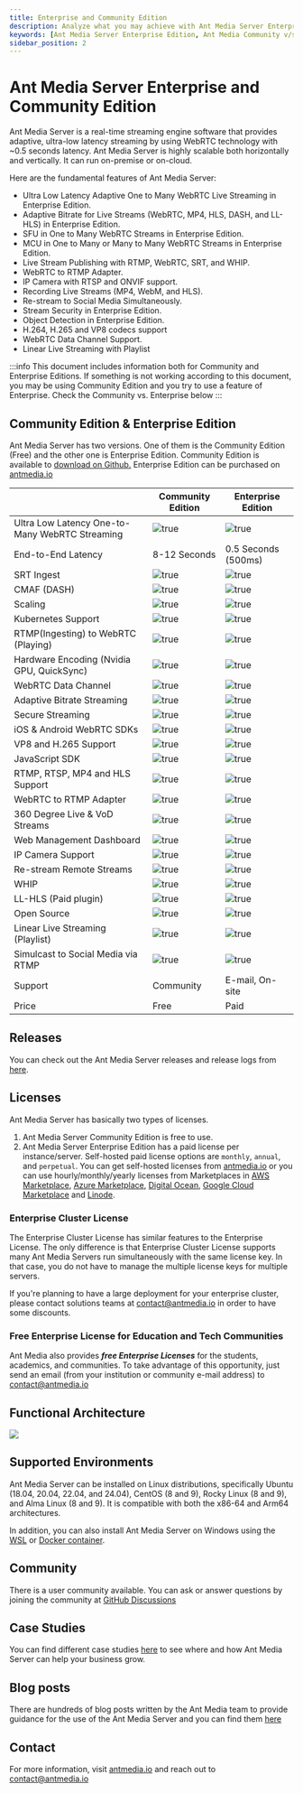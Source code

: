 ```yaml
---
title: Enterprise and Community Edition
description: Analyze what you may achieve with Ant Media Server Enterprise Edition.
keywords: [Ant Media Server Enterprise Edition, Ant Media Community v/s Enterprise edition, Ant Media Server Documentation, Ant Media Server Tutorials]
sidebar_position: 2
---
```


# Ant Media Server Enterprise and Community Edition

Ant Media Server is a real-time streaming engine software that provides adaptive, ultra-low latency streaming by using WebRTC technology with ~0.5 seconds latency. Ant Media Server is highly scalable both horizontally and vertically. It can run on-premise or on-cloud.

Here are the fundamental features of Ant Media Server:

* Ultra Low Latency Adaptive One to Many WebRTC Live Streaming in Enterprise Edition.
* Adaptive Bitrate for Live Streams (WebRTC, MP4, HLS, DASH, and LL-HLS) in Enterprise Edition.
* SFU in One to Many WebRTC Streams in Enterprise Edition.
* MCU in One to Many or Many to Many WebRTC Streams in Enterprise Edition.
* Live Stream Publishing with RTMP, WebRTC, SRT, and WHIP.
* WebRTC to RTMP Adapter.
* IP Camera with RTSP and ONVIF support.
* Recording Live Streams (MP4, WebM, and HLS).
* Re-stream to Social Media Simultaneously.
* Stream Security in Enterprise Edition.
* Object Detection in Enterprise Edition.
* H.264, H.265 and VP8 codecs support
* WebRTC Data Channel Support.
* Linear Live Streaming with Playlist

:::info
This document includes information both for Community and Enterprise Editions. If something is not working according to this document, you may be using Community Edition and you try to use a feature of Enterprise. Check the Community vs. Enterprise below
:::

## Community Edition & Enterprise Edition

Ant Media Server has two versions. One of them is the Community Edition (Free) and the other one is Enterprise Edition. Community Edition is available to [download on Github.](https://github.com/ant-media/Ant-Media-Server) Enterprise Edition can be purchased on [antmedia.io](https://antmedia.io/)


|                                            | **Community Edition** | **Enterprise Edition**  |
| ------------------------------------------------- | ----------------- | ------------------- |
| Ultra Low Latency One-to-Many WebRTC Streaming | ![true](@site/static/img/cross.png)              |![true](@site/static/img/tick.png)                      |
| End-to-End Latency                                | 8-12 Seconds      | 0.5 Seconds (500ms) |
| SRT Ingest                                        | ![true](@site/static/img/cross.png)                  | ![true](@site/static/img/tick.png)                     |
| CMAF (DASH)                                              | ![true](@site/static/img/cross.png)                  | ![true](@site/static/img/tick.png)                     |
| Scaling                                           | ![true](@site/static/img/cross.png)                  | ![true](@site/static/img/tick.png)                     |
| Kubernetes Support                                | ![true](@site/static/img/cross.png)                  | ![true](@site/static/img/tick.png)                     |
| RTMP(Ingesting) to WebRTC (Playing)               |  ![true](@site/static/img/cross.png)                 | ![true](@site/static/img/tick.png)                     |
| Hardware Encoding (Nvidia GPU, QuickSync)          | ![true](@site/static/img/cross.png)                  | ![true](@site/static/img/tick.png)                     |
| WebRTC Data Channel                               |![true](@site/static/img/cross.png)                   | ![true](@site/static/img/tick.png)                     |
| Adaptive Bitrate Streaming                                |![true](@site/static/img/cross.png)                   | ![true](@site/static/img/tick.png)                     |
| Secure Streaming                                  |![true](@site/static/img/cross.png)                 |   ![true](@site/static/img/tick.png)                   |                 |
| iOS & Android WebRTC SDKs                          |![true](@site/static/img/cross.png)                   |  ![true](@site/static/img/tick.png)                    |
| VP8 and H.265 Support                             | ![true](@site/static/img/cross.png)                  |   ![true](@site/static/img/tick.png)                   |
| JavaScript SDK                                    |![true](@site/static/img/tick.png)                   |  ![true](@site/static/img/tick.png)                    |
| RTMP, RTSP, MP4 and HLS Support                   |![true](@site/static/img/tick.png)                    |  ![true](@site/static/img/tick.png)                    |
| WebRTC to RTMP Adapter                            |![true](@site/static/img/tick.png)                    |  ![true](@site/static/img/tick.png)                    |
| 360 Degree Live & VoD Streams                     | ![true](@site/static/img/tick.png)                   |  ![true](@site/static/img/tick.png)                    |
| Web Management Dashboard                          | ![true](@site/static/img/tick.png)                   |  ![true](@site/static/img/tick.png)                    |
| IP Camera Support                                 | ![true](@site/static/img/tick.png)                   |  ![true](@site/static/img/tick.png)                    |
| Re-stream Remote Streams                          | ![true](@site/static/img/tick.png)                   | ![true](@site/static/img/tick.png)
| WHIP                                              |![true](@site/static/img/tick.png)                    | ![true](@site/static/img/tick.png)                     |
| LL-HLS (Paid plugin)                                |![true](@site/static/img/tick.png)                    | ![true](@site/static/img/tick.png)                         |
| Open Source                                       | ![true](@site/static/img/tick.png)                   | ![true](@site/static/img/tick.png)                     |
| Linear Live Streaming (Playlist)                                     | ![true](@site/static/img/tick.png)                   | ![true](@site/static/img/tick.png) 
| Simulcast to Social Media via RTMP            | ![true](@site/static/img/tick.png)                   | ![true](@site/static/img/tick.png)                     |
| Support                                           | Community         | E-mail, On-site     |
| Price                                             | Free              | Paid                |

## Releases

You can check out the Ant Media Server releases and release logs from [here](https://github.com/ant-media/Ant-Media-Server/releases/).

## Licenses

Ant Media Server has basically two types of licenses.

1.  Ant Media Server Community Edition is free to use.
2.  Ant Media Server Enterprise Edition has a paid license per instance/server. Self-hosted paid license options are `monthly`, `annual`, and `perpetual`. You can get self-hosted licenses from [antmedia.io](https://antmedia.io/) or you can use hourly/monthly/yearly licenses from Marketplaces in [AWS Marketplace](https://aws.amazon.com/marketplace/search/results?x=0&y=0&searchTerms=Ant+Media+Server&page=1&ref_=nav_search_box), [Azure Marketplace](https://azuremarketplace.microsoft.com/en-us/marketplace/apps/antmedia.ant_media_server_enterprise?tab=Overview), [Digital Ocean](https://marketplace.digitalocean.com/apps/ant-media-server-enterprise-edition), [Google Cloud Marketplace](https://console.cloud.google.com/marketplace/product/antmedia-public/ant-media-server-enterprise-edition?hl=pt&pli=1&project=antmedia-test) and [Linode](https://www.linode.com/marketplace/apps/ant-media/ant-media-community-edition/).

### Enterprise Cluster License

The Enterprise Cluster License has similar features to the Enterprise License. The only difference is that Enterprise Cluster License supports many Ant Media Servers run simultaneously with the same license key. In that case, you do not have to manage the multiple license keys for multiple servers.

If you're planning to have a large deployment for your enterprise cluster, please contact solutions teams at [contact@antmedia.io](mailto:contact@antmedia.io) in order to have some discounts.

### Free Enterprise License for Education and Tech Communities

Ant Media also provides **_free Enterprise Licenses_** for the students, academics, and communities. To take advantage of this opportunity, just send an email (from your institution or community e-mail address) to [contact@antmedia.io](mailto:contact@antmedia.io)

## Functional Architecture

![](@site/static/img/Simple_Architecture.png)

## Supported Environments

Ant Media Server can be installed on Linux distributions, specifically Ubuntu (18.04, 20.04, 22.04, and 24.04), CentOS (8 and 9), Rocky Linux (8 and 9), and Alma Linux (8 and 9). It is compatible with both the x86-64 and Arm64 architectures. 

In addition, you can also install Ant Media Server on Windows using the [WSL](https://antmedia.io/install-ant-media-server-on-windows-using-wsl/) or [Docker container](https://antmedia.io/docs/guides/clustering-and-scaling/docker/docker-and-docker-compose-installation/).

## Community

There is a user community available. You can ask or answer questions by joining the community at [GitHub Discussions](https://github.com/orgs/ant-media/discussions)

## Case Studies

You can find different case studies [here](https://antmedia.io/case-studies/) to see where and how Ant Media Server can help your business grow.

## Blog posts

There are hundreds of blog posts written by the Ant Media team to provide guidance for the use of the Ant Media Server and you can find them [here](https://antmedia.io/blog/)

## Contact

For more information, visit [antmedia.io](https://antmedia.io/)
and reach out to [contact@antmedia.io](mailto:contact@antmedia.io)
